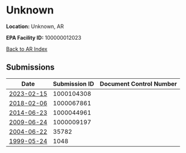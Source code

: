 # Unknown

**Location:** Unknown, AR

**EPA Facility ID:** 100000012023

[Back to AR Index](../../index.md)

## Submissions

| Date | Submission ID | Document Control Number |
|------|--------------|-------------------------|
| [2023-02-15](submissions/1000104308.md) | 1000104308 |  |
| [2018-02-06](submissions/1000067861.md) | 1000067861 |  |
| [2014-06-23](submissions/1000044961.md) | 1000044961 |  |
| [2009-06-24](submissions/1000009197.md) | 1000009197 |  |
| [2004-06-22](submissions/35782.md) | 35782 |  |
| [1999-05-24](submissions/1048.md) | 1048 |  |
